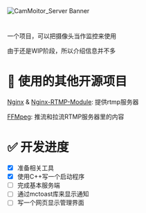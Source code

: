 <picture>
  <source media="(prefers-color-scheme: dark)" srcset="https://s21.ax1x.com/2025/01/03/pEpNP6P.png">
  <source media="(prefers-color-scheme: light)" srcset="https://s21.ax1x.com/2025/01/03/pEpNClt.png">
  <img alt="CamMoitor_Server Banner">
</picture>

#     
一个项目，可以把摄像头当作监控来使用

由于还是WIP阶段，所以介绍信息并不多

# 📕 使用的其他开源项目
[Nginx](https://github.com/nginx/nginx) & [Nginx-RTMP-Module](https://github.com/arut/nginx-rtmp-module): 提供rtmp服务器

[FFMpeg](https://ffmpeg.org): 推流和拉流RTMP服务器里的内容

# ✅ 开发进度
- [x] 准备相关工具
- [x] 使用C++写一个启动程序
- [ ] 完成基本服务端
- [ ] 通过mctoast库来显示通知
- [ ] 写一个网页显示管理界面